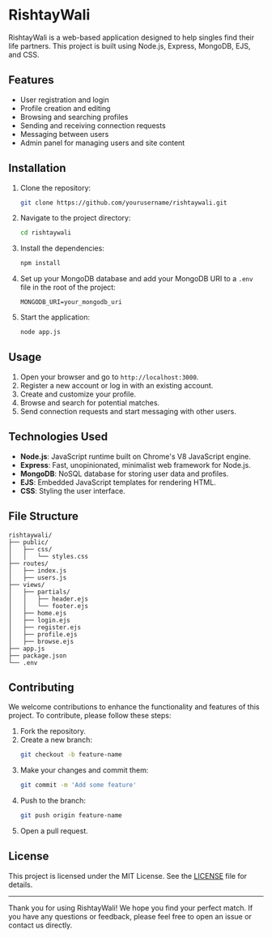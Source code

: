 # RishtayWali

RishtayWali is a web-based application designed to help singles find their life partners. This project is built using Node.js, Express, MongoDB, EJS, and CSS.


## Features

- User registration and login
- Profile creation and editing
- Browsing and searching profiles
- Sending and receiving connection requests
- Messaging between users
- Admin panel for managing users and site content

## Installation

1. Clone the repository:
   ```sh
   git clone https://github.com/yourusername/rishtaywali.git
   ```

2. Navigate to the project directory:
   ```sh
   cd rishtaywali
   ```

3. Install the dependencies:
   ```sh
   npm install
   ```

4. Set up your MongoDB database and add your MongoDB URI to a `.env` file in the root of the project:
   ```env
   MONGODB_URI=your_mongodb_uri
   ```

5. Start the application:
   ```sh
   node app.js
   ```

## Usage

1. Open your browser and go to `http://localhost:3000`.
2. Register a new account or log in with an existing account.
3. Create and customize your profile.
4. Browse and search for potential matches.
5. Send connection requests and start messaging with other users.

## Technologies Used

- **Node.js**: JavaScript runtime built on Chrome's V8 JavaScript engine.
- **Express**: Fast, unopinionated, minimalist web framework for Node.js.
- **MongoDB**: NoSQL database for storing user data and profiles.
- **EJS**: Embedded JavaScript templates for rendering HTML.
- **CSS**: Styling the user interface.

## File Structure

```
rishtaywali/
├── public/
│   ├── css/
│   │   └── styles.css
├── routes/
│   ├── index.js
│   ├── users.js
├── views/
│   ├── partials/
│   │   ├── header.ejs
│   │   └── footer.ejs
│   ├── home.ejs
│   ├── login.ejs
│   ├── register.ejs
│   ├── profile.ejs
│   ├── browse.ejs
├── app.js
├── package.json
└── .env
```

## Contributing

We welcome contributions to enhance the functionality and features of this project. To contribute, please follow these steps:

1. Fork the repository.
2. Create a new branch:
   ```sh
   git checkout -b feature-name
   ```
3. Make your changes and commit them:
   ```sh
   git commit -m 'Add some feature'
   ```
4. Push to the branch:
   ```sh
   git push origin feature-name
   ```
5. Open a pull request.

## License

This project is licensed under the MIT License. See the [LICENSE](LICENSE) file for details.

---

Thank you for using RishtayWali! We hope you find your perfect match. If you have any questions or feedback, please feel free to open an issue or contact us directly.
